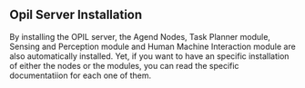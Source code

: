 ## Opil Server Installation

By installing the OPIL server, the Agend Nodes, Task Planner module, Sensing and Perception module and Human Machine Interaction module are also automatically installed. Yet, if you want to have an specific installation of either the nodes or the modules, you can read the specific documentatiion for each one of them.


